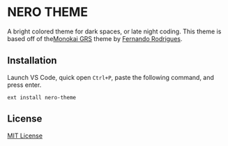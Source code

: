 # NERO THEME

A bright colored theme for dark spaces, or late night coding. This theme is based off of the[Monokai GRS](https://marketplace.visualstudio.com/items?itemName=Fe13rodrigues.nero-theme&ssr=false#review-details) theme by [Fernando Rodrigues](https://github.com/Fe7rodrigues).

## Installation
Launch VS Code, quick open `Ctrl+P`, paste the following command, and press enter.

```
ext install nero-theme
```
## License
[MIT License](https://github.com/Fe7rodrigues/nero-theme/blob/main/License)